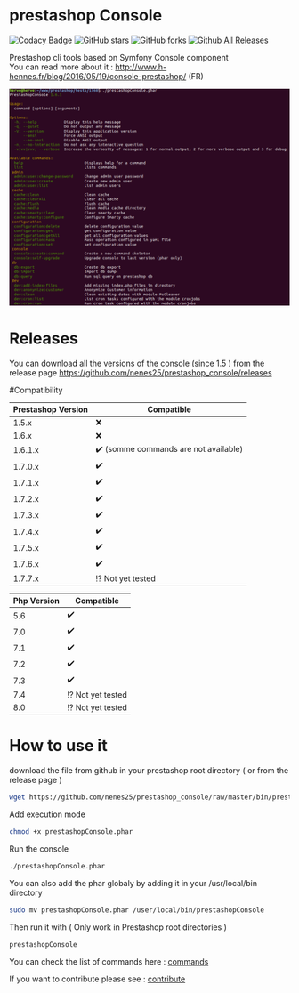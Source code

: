 # prestashop Console

[![Codacy Badge](https://api.codacy.com/project/badge/Grade/f72aeabcce684a8ca888cd53a954212e)](https://app.codacy.com/app/nenes25/prestashop_console?utm_source=github.com&utm_medium=referral&utm_content=nenes25/prestashop_console&utm_campaign=Badge_Grade_Dashboard)
[![GitHub stars](https://img.shields.io/github/stars/nenes25/prestashop_console)](https://github.com/nenes25/eicaptcha/stargazers) 
[![GitHub forks](https://img.shields.io/github/forks/nenes25/prestashop_console)](https://github.com/nenes25/eicaptcha/network) 
[![Github All Releases](https://img.shields.io/github/downloads/nenes25/prestashop_console/total.svg)]()

Prestashop cli tools based on Symfony Console component   
You can read more about it : http://www.h-hennes.fr/blog/2016/05/19/console-prestashop/ (FR)

![PrestashopConsole](console.png?raw=true "Prestashop console")

# Releases
You can download all the versions of the console (since 1.5 ) from the release page https://github.com/nenes25/prestashop_console/releases  

#Compatibility

| Prestashop Version | Compatible |
| ------------------ | -----------|
| 1.5.x | :x: |
| 1.6.x | :x: |
| 1.6.1.x | :heavy_check_mark: (somme commands are not available)|
| 1.7.0.x | :heavy_check_mark: |
| 1.7.1.x | :heavy_check_mark: |
| 1.7.2.x | :heavy_check_mark: |
| 1.7.3.x | :heavy_check_mark: |
| 1.7.4.x | :heavy_check_mark: |
| 1.7.5.x | :heavy_check_mark: |
| 1.7.6.x | :heavy_check_mark: |
| 1.7.7.x | :interrobang: Not yet tested |

| Php Version | Compatible |
| ------ | -----------|
| 5.6 | :heavy_check_mark:|
| 7.0 | :heavy_check_mark: |
| 7.1 | :heavy_check_mark: |
| 7.2 | :heavy_check_mark: |
| 7.3| :heavy_check_mark: |
| 7.4 | :interrobang: Not yet tested |
| 8.0 | :interrobang: Not yet tested |

# How to use it

download the file from github in your prestashop root directory ( or from the release page )   
 ```bash
wget https://github.com/nenes25/prestashop_console/raw/master/bin/prestashopConsole.phar
 ```

Add execution mode  
  ```bash
chmod +x prestashopConsole.phar
 ```
 

Run the console  
 ```bash
./prestashopConsole.phar
 ```
 
 You can also add the phar globaly by adding it in your /usr/local/bin directory
  ```bash
sudo mv prestashopConsole.phar /user/local/bin/prestashopConsole
 ```
 
 Then run it with ( Only work in Prestashop root directories )
  ```bash
prestashopConsole
 ```

You can check the list of commands here : [commands](COMMANDS.md)  

If you want to contribute please see : [contribute](CONTRIBUTE.md)
